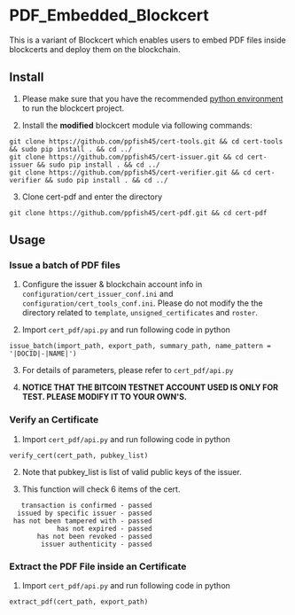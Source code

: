 # PDF_Embedded_Blockcert
This is a variant of Blockcert which enables users to embed PDF files inside blockcerts and deploy them on the blockchain.

## Install

1. Please make sure that you have the recommended [python environment](https://github.com/blockchain-certificates/cert-issuer/blob/master/docs/virtualenv.md) to run the blockcert project.

2. Install the **modified** blockcert module via following commands:

```
git clone https://github.com/ppfish45/cert-tools.git && cd cert-tools && sudo pip install . && cd ../
git clone https://github.com/ppfish45/cert-issuer.git && cd cert-issuer && sudo pip install . && cd ../
git clone https://github.com/ppfish45/cert-verifier.git && cd cert-verifier && sudo pip install . && cd ../
```

3. Clone cert-pdf and enter the directory

```
git clone https://github.com/ppfish45/cert-pdf.git && cd cert-pdf
```

## Usage

### Issue a batch of PDF files

1. Configure the issuer & blockchain account info in `configuration/cert_issuer_conf.ini` and `configuration/cert_tools_conf.ini`. Please do not modify the the directory related to `template`, `unsigned_certificates` and `roster`.

2. Import `cert_pdf/api.py` and run following code in python
  ``` 
  issue_batch(import_path, export_path, summary_path, name_pattern = '|DOCID|-|NAME|')
  ```

3. For details of parameters, please refer to `cert_pdf/api.py`

4. **NOTICE THAT THE BITCOIN TESTNET ACCOUNT USED IS ONLY FOR TEST. PLEASE MODIFY IT TO YOUR OWN'S.**

### Verify an Certificate

1. Import `cert_pdf/api.py` and run following code in python
  ``` 
  verify_cert(cert_path, pubkey_list)
  ```

2. Note that pubkey_list is list of valid public keys of the issuer.

3. This function will check 6 items of the cert.
```
   transaction is confirmed - passed
  issued by specific issuer - passed
 has not been tampered with - passed
            has not expired - passed
       has not been revoked - passed
        issuer authenticity - passed
```

### Extract the PDF File inside an Certificate

1. Import `cert_pdf/api.py` and run following code in python
  ``` 
  extract_pdf(cert_path, export_path)
  ```
